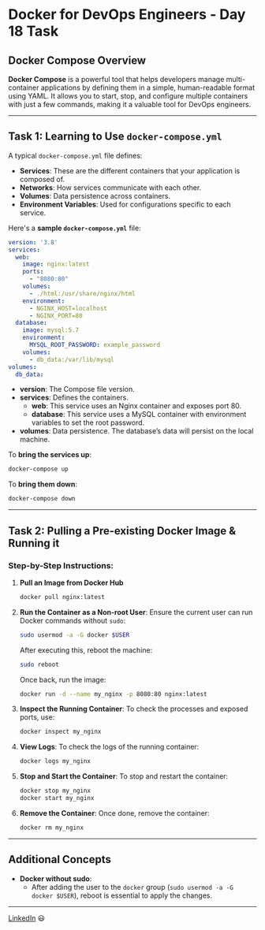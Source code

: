 
# Docker for DevOps Engineers - Day 18 Task

## Docker Compose Overview

**Docker Compose** is a powerful tool that helps developers manage multi-container applications by defining them in a simple, human-readable format using YAML. It allows you to start, stop, and configure multiple containers with just a few commands, making it a valuable tool for DevOps engineers.

---

## Task 1: Learning to Use `docker-compose.yml`

A typical `docker-compose.yml` file defines:
- **Services**: These are the different containers that your application is composed of.
- **Networks**: How services communicate with each other.
- **Volumes**: Data persistence across containers.
- **Environment Variables**: Used for configurations specific to each service.

Here's a **sample `docker-compose.yml`** file:

```yaml
version: '3.8'
services:
  web:
    image: nginx:latest
    ports:
      - "8080:80"
    volumes:
      - ./html:/usr/share/nginx/html
    environment:
      - NGINX_HOST=localhost
      - NGINX_PORT=80
  database:
    image: mysql:5.7
    environment:
      MYSQL_ROOT_PASSWORD: example_password
    volumes:
      - db_data:/var/lib/mysql
volumes:
  db_data:
```

- **version**: The Compose file version.
- **services**: Defines the containers.
  - **web**: This service uses an Nginx container and exposes port 80.
  - **database**: This service uses a MySQL container with environment variables to set the root password.
- **volumes**: Data persistence. The database’s data will persist on the local machine.

To **bring the services up**:
```bash
docker-compose up
```

To **bring them down**:
```bash
docker-compose down
```

---

## Task 2: Pulling a Pre-existing Docker Image & Running it

### Step-by-Step Instructions:

1. **Pull an Image from Docker Hub**
   ```bash
   docker pull nginx:latest
   ```

2. **Run the Container as a Non-root User**:
   Ensure the current user can run Docker commands without `sudo`:
   ```bash
   sudo usermod -a -G docker $USER
   ```
   After executing this, reboot the machine:
   ```bash
   sudo reboot
   ```

   Once back, run the image:
   ```bash
   docker run -d --name my_nginx -p 8080:80 nginx:latest
   ```

3. **Inspect the Running Container**:
   To check the processes and exposed ports, use:
   ```bash
   docker inspect my_nginx
   ```

4. **View Logs**:
   To check the logs of the running container:
   ```bash
   docker logs my_nginx
   ```

5. **Stop and Start the Container**:
   To stop and restart the container:
   ```bash
   docker stop my_nginx
   docker start my_nginx
   ```

6. **Remove the Container**:
   Once done, remove the container:
   ```bash
   docker rm my_nginx
   ```

---

## Additional Concepts

- **Docker without sudo**:
  - After adding the user to the `docker` group (`sudo usermod -a -G docker $USER`), reboot is essential to apply the changes.

---

 

[LinkedIn](https://www.linkedin.com/in/faizan-shaikh-433245194/)  😃